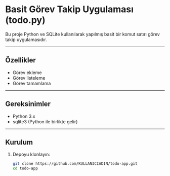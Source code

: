 # Basit Görev Takip Uygulaması (todo.py)

Bu proje Python ve SQLite kullanılarak yapılmış basit bir komut satırı görev takip uygulamasıdır.

---

## Özellikler

- Görev ekleme  
- Görev listeleme  
- Görev tamamlama  

---

## Gereksinimler

- Python 3.x  
- sqlite3 (Python ile birlikte gelir)  

---

## Kurulum

1. Depoyu klonlayın:  
   ```bash
   git clone https://github.com/KULLANICIADIN/todo-app.git
   cd todo-app

